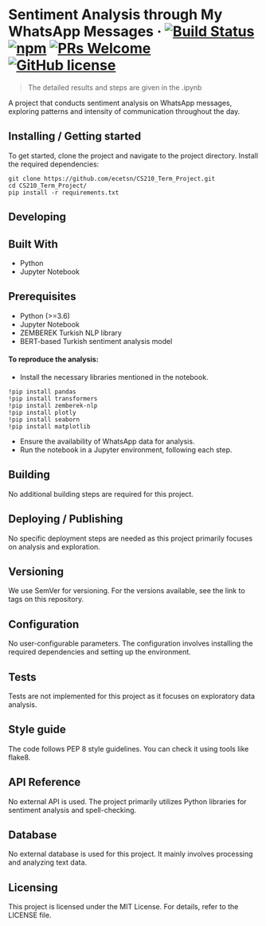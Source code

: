 # Sentiment Analysis through My WhatsApp Messages &middot; [![Build Status](https://img.shields.io/travis/npm/npm/latest.svg?style=flat-square)](https://travis-ci.org/npm/npm) [![npm](https://img.shields.io/npm/v/npm.svg?style=flat-square)](https://www.npmjs.com/package/npm) [![PRs Welcome](https://img.shields.io/badge/PRs-welcome-brightgreen.svg?style=flat-square)](http://makeapullrequest.com) [![GitHub license](https://img.shields.io/badge/license-MIT-blue.svg?style=flat-square)](https://github.com/your/your-project/blob/master/LICENSE)
> The detailed results and steps are given in the .ipynb 

A project that conducts sentiment analysis on WhatsApp messages, exploring patterns and intensity of communication throughout the day.

## Installing / Getting started

To get started, clone the project and navigate to the project directory. Install the required dependencies:

```shell
git clone https://github.com/ecetsn/CS210_Term_Project.git
cd CS210_Term_Project/
pip install -r requirements.txt
```

## Developing

## Built With
- Python
- Jupyter Notebook

## Prerequisites
- Python (>=3.6)
- Jupyter Notebook
- ZEMBEREK Turkish NLP library
- BERT-based Turkish sentiment analysis model
  
#### To reproduce the analysis:
- Install the necessary libraries mentioned in the notebook.
```shell
!pip install pandas
!pip install transformers
!pip install zemberek-nlp
!pip install plotly
!pip install seaborn
!pip install matplotlib
```
- Ensure the availability of WhatsApp data for analysis.
- Run the notebook in a Jupyter environment, following each step.

## Building
No additional building steps are required for this project.

## Deploying / Publishing
No specific deployment steps are needed as this project primarily focuses on analysis and exploration.

## Versioning
We use SemVer for versioning. For the versions available, see the link to tags on this repository.

## Configuration
No user-configurable parameters. The configuration involves installing the required dependencies and setting up the environment.

## Tests
Tests are not implemented for this project as it focuses on exploratory data analysis.

## Style guide
The code follows PEP 8 style guidelines. You can check it using tools like flake8.

## API Reference
No external API is used. The project primarily utilizes Python libraries for sentiment analysis and spell-checking.

## Database
No external database is used for this project. It mainly involves processing and analyzing text data.

## Licensing
This project is licensed under the MIT License. For details, refer to the LICENSE file.
